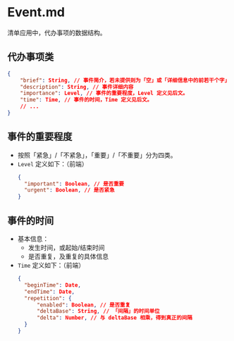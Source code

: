 # Event.md

清单应用中，代办事项的数据结构。

## 代办事项类

```json
{
    "brief": String, // 事件简介，若未提供则为「空」或「详细信息中的前若干个字」
    "description": String, // 事件详细内容
    "importance": Level, // 事件的重要程度，Level 定义见后文。
    "time": Time, // 事件的时间，Time 定义见后文。
    // ...
}
```

## 事件的重要程度

- 按照「紧急」/「不紧急」，「重要」/「不重要」分为四类。
- `Level` 定义如下：（前端）
  ```json
  {
    "important": Boolean, // 是否重要
    "urgent": Boolean, // 是否紧急
  }
  ```

## 事件的时间

- 基本信息：
  - 发生时间，或起始/结束时间
  - 是否重复，及重复的具体信息
- `Time` 定义如下：（前端）
  ```json
  {
    "beginTime": Date,
    "endTime": Date,
    "repetition": {
        "enabled": Boolean, // 是否重复
        "deltaBase": String, // 「间隔」的时间单位
        "delta": Number, // 与 deltaBase 相乘，得到真正的间隔
    }
  }
  ```